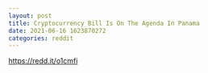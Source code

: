 ```yaml
--- 
layout: post 
title: Cryptocurrency Bill Is On The Agenda In Panama 
date: 2021-06-16 1623870272 
categories: reddit 
--- 
```

https://redd.it/o1cmfi